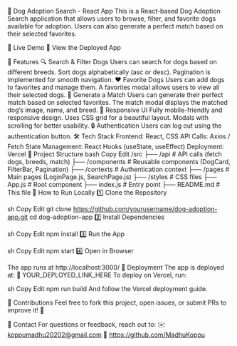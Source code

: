 🐶 Dog Adoption Search - React App
This is a React-based Dog Adoption Search application that allows users to browse, filter, and favorite dogs available for adoption. Users can also generate a perfect match based on their selected favorites.

🚀 Live Demo
🔗 View the Deployed App

📌 Features
🔍 Search & Filter Dogs
Users can search for dogs based on different breeds.
Sort dogs alphabetically (asc or desc).
Pagination is implemented for smooth navigation.
❤️ Favorite Dogs
Users can add dogs to favorites and manage them.
A favorites modal allows users to view all their selected dogs.
🐾 Generate a Match
Users can generate their perfect match based on selected favorites.
The match modal displays the matched dog’s image, name, and breed.
🎨 Responsive UI
Fully mobile-friendly and responsive design.
Uses CSS grid for a beautiful layout.
Modals with scrolling for better usability.
🔒 Authentication
Users can log out using the authentication button.
🛠 Tech Stack
Frontend: React, CSS
API Calls: Axios / Fetch
State Management: React Hooks (useState, useEffect)
Deployment: Vercel
📂 Project Structure
bash
Copy
Edit
/src
 ├── /api               # API calls (fetch dogs, breeds, match)
 ├── /components        # Reusable components (DogCard, FilterBar, Pagination)
 ├── /contexts          # Authentication context
 ├── /pages             # Main pages (LoginPage.js, SearchPage.js)
 ├── /styles            # CSS files
 ├── App.js             # Root component
 ├── index.js           # Entry point
 ├── README.md          # This file
📜 How to Run Locally
1️⃣ Clone the Repository

sh
Copy
Edit
git clone https://github.com/yourusername/dog-adoption-app.git
cd dog-adoption-app
2️⃣ Install Dependencies

sh
Copy
Edit
npm install
3️⃣ Run the App

sh
Copy
Edit
npm start
4️⃣ Open in Browser

The app runs at http://localhost:3000/
🚀 Deployment
The app is deployed at:
🔗 YOUR_DEPLOYED_LINK_HERE
To deploy on Vercel, run:

sh
Copy
Edit
npm run build
And follow the Vercel deployment guide.

🤝 Contributions
Feel free to fork this project, open issues, or submit PRs to improve it! 🚀

📧 Contact
For questions or feedback, reach out to:
✉️ koppumadhu20202@gmail.com
🔗 https://github.com/MadhuKoppu